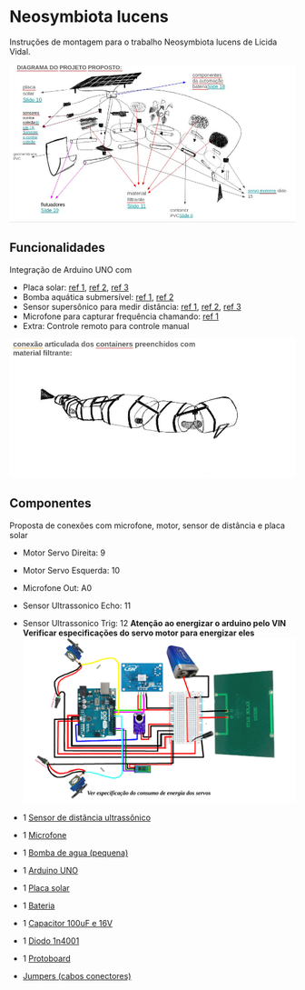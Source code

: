 # Neosymbiota lucens

Instruções de montagem para o trabalho Neosymbiota lucens de Licida Vidal.

![Diagrama do projeto](./sketches/diagrama.jpg)

## Funcionalidades 

Integração de Arduino UNO com

* Placa solar: [ref 1](https://www.paraisodosbits.com.br/2016/11/09/usando-o-arduino-com-painel-solar/), [ref 2](https://www.instructables.com/Self-Sufficient-Arduino-Board/), [ref 3](https://docs.arduino.cc/learn/electronics/power-pins/)
* Bomba aquática submersível: [ref 1](https://www.youtube.com/watch?v=HBGYIuBC3BQ), [ref 2](https://www.youtube.com/watch?v=yZqnqxHI59Q)
* Sensor supersônico para medir distância: [ref 1](https://portal.vidadesilicio.com.br/hc-sr04-sensor-ultrassonico/), [ref 2](https://www.blogdarobotica.com/2025/01/29/como-utilizar-o-sensor-ultrassonico-de-distancia-jsn-sr04t-aj-sr04m-com-arduino/), [ref 3](https://www.usinainfo.com.br/blog/projeto-sensor-jsn-sr04t-2-0-aj-sr04m-comunicacao-com-arduino/?srsltid=AfmBOopvsdUFvlvj2USKoAfYu04oJpcviJmg7YlTh83QradhTHyfNF62)
* Microfone para capturar frequência chamando: [ref 1](https://circuitdigest.com/microcontroller-projects/how-to-detect-the-direction-of-sound-using-arduino)
* Extra: Controle remoto para controle manual

![Conexão articulada](./sketches/conexao-articulada.jpg)

## Componentes

Proposta de conexões com microfone, motor, sensor de distância e placa solar
* Motor Servo Direita: 9
* Motor Servo Esquerda: 10
* Microfone Out: A0
* Sensor Ultrassonico Echo: 11
* Sensor Ultrassonico Trig: 12
**Atenção ao energizar o arduino pelo VIN**
**Verificar especificações do servo motor para energizar eles**
![Proposta pinout](./sketches/pinout_servo.png)

* 1 [Sensor de distância ultrassônico](https://www.mercadolivre.com.br/2x-sensor-ultrassnico-hc-sr04-de-distncia-para-arduino/p/MLB33346342?pdp_filters=item_id:MLB4512736584#polycard_client=recommendations_vip-pads-up&reco_backend=vip-pads-up-experimental-a_marketplace&wid=MLB4512736584&reco_model=rk_ent_v2_retsys_ads&reco_client=vip-pads-up&reco_item_pos=1&reco_backend_type=low_level&reco_id=ac27085a-d977-4706-8167-e5cd65d4a4f2&sid=recos&is_advertising=true&ad_domain=VIPDESKTOP_UP&ad_position=2&ad_click_id=Y2MwZGEzZGEtZGJiMy00YzIxLWEyMmYtYWJjMDliMTI3OTJj)
* 1 [Microfone](https://produto.mercadolivre.com.br/MLB-3527016353-modulo-microfone-max4466-ganho-ajustavel-arduino-pic-esp-_JM#polycard_client=search-nordic&position=27&search_layout=stack&type=item&tracking_id=2258674f-dd40-4e4d-8389-b0f20a669a16&wid=MLB3527016353&sid=search)
* 1 [Bomba de agua (pequena)](https://www.mercadolivre.com.br/mini-bomba-dagua-submersa-pra-arduino-3v-a-6v-dc-120l/p/MLB36183625?pdp_filters=item_id:MLB3774349427#wid=MLB3774349427&sid=search&is_advertising=true&searchVariation=MLB36183625&backend_model=search-backend&position=21&search_layout=grid&type=pad&tracking_id=271e353b-0d9a-455f-979f-0b4e5734c3d4&is_advertising=true&ad_domain=VQCATCORE_LST&ad_position=21&ad_click_id=OGI1ODRiYmMtODYwZC00YzczLTg1YTctZjMxM2ZmZWRlY2Fk)
* 1 [Arduino UNO](https://produto.mercadolivre.com.br/MLB-3697545915-placa-compativel-uno-atmega328-ch340-cabo-usb-_JM?vip_filters=shipping%3Afulfillment&pdp_filters=shipping%3Afulfillment#polycard_client=search-nordic&position=25&search_layout=grid&type=item&tracking_id=cc0801a4-f82f-4d73-bb1e-b4bf85861dad&wid=MLB3697545915&sid=search)
* 1 [Placa solar](https://produto.mercadolivre.com.br/MLB-3197175720-mini-painel-placa-solar-12v-15w-energia-fotovoltaica-celula-_JM#polycard_client=recommendations_vip-v2p&reco_backend=ranker_retrieval_online_vpp_v2p&reco_model=coldstart_high_exposition%2C+coldstart_low_exposition%2C+rk_online_v1_retsys_vpp_v2p&reco_client=vip-v2p&reco_item_pos=0&reco_backend_type=low_level&reco_id=5b90ecaf-89f2-4e3c-a35a-a18b5d9ecafb&wid=MLB3197175720&sid=recos)
* 1 [Bateria](https://www.mercadolivre.com.br/kit-2-baterias-recarregavel-9-volts-knup-9v-450mah-original/p/MLB28098757#polycard_client=search-nordic&searchVariation=MLB28098757&wid=MLB4590869610&position=1&search_layout=grid&type=product&tracking_id=d9cdf780-80d9-457f-a0d0-a9f6de75f557&sid=search)
* 1 [Capacitor  100uF e 16V](https://www.mercadolivre.com.br/capacitor-eletrolitico-100uf-16v-10-pecas/p/MLB43853834#polycard_client=search-nordic&searchVariation=MLB43853834&wid=MLB3956906707&position=3&search_layout=grid&type=product&tracking_id=5e658523-44c2-4998-9ab3-204248477a5d&sid=search)
* 1 [Diodo 1n4001](https://www.mercadolivre.com.br/kit-25-unidades-diodo-retificador-1n4001-do-41/p/MLB51002766#polycard_client=search-nordic&searchVariation=MLB51002766&wid=MLB4087392627&position=1&search_layout=grid&type=product&tracking_id=80f1e4d0-07be-4bdd-947b-ced9f5320ad4&sid=search)
* 1 [Protoboard](https://produto.mercadolivre.com.br/MLB-1283722785-10-mini-protoboard-breadboard-170-pontos-furos-pinos-arduino-_JM#polycard_client=search-nordic&position=35&search_layout=grid&type=item&tracking_id=79e20459-a42e-4104-a06e-2b2462446bd3&wid=MLB1283722785&sid=search)
* [Jumpers (cabos conectores)](https://produto.mercadolivre.com.br/MLB-3626514181-kit-cabo-jumper-macho-macho-macho-femea-femea-femea-120x-_JM#polycard_client=search-nordic&position=7&search_layout=grid&type=item&tracking_id=be4dda6d-7024-42d3-8310-fec3944a5003&wid=MLB3626514181&sid=search)